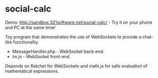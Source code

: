 # social-calc

Demo: http://sandbox.321software.net/social-calc/ - Try it on your phone and PC at the same time!

Toy program that demonstrates the use of WebSockets to provide a chat-like functionality.

* MessageHandler.php - WebSocket back-end.
* im.js - WebSocket front-end.

Depends on Ratchet for WebSockets and math.js for safe evaluation of mathematical expressions.

